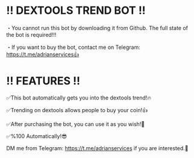 # !! DEXTOOLS TREND BOT !!
・You cannot run this bot by downloading it from Github. The full state of the bot is required!‼️

・If you want to buy the bot, contact me on Telegram: https://t.me/adrianservices👍

# !! FEATURES !!
✅This bot automatically gets you into the dextools trend!🔥

✅Trending on dextools allows people to buy your coin!👍

✅After purchasing the bot, you can use it as you wish!💪

✅%100 Automatically!😎

DM me from Telegram: https://t.me/adrianservices if you are interested.🤝
